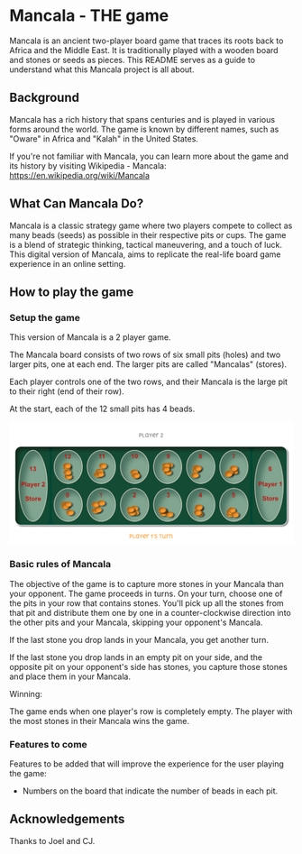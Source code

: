 Mancala - THE game
======================

Mancala is an ancient two-player board game that traces its roots back to Africa and the Middle East. It is traditionally played with a wooden board and stones or seeds as pieces. This README serves as a guide to understand what this Mancala project is all about.


Background
----------------------

Mancala has a rich history that spans centuries and is played in various forms around the world. The game is known by different names, such as "Oware" in Africa and "Kalah" in the United States.

If you're not familiar with Mancala, you can learn more about the game and its history by visiting Wikipedia - Mancala: https://en.wikipedia.org/wiki/Mancala


## What Can Mancala Do?


Mancala is a classic strategy game where two players compete to collect as many beads (seeds) as possible in their respective pits or cups. The game is a blend of strategic thinking, tactical maneuvering, and a touch of luck. This digital version of Mancala, aims to replicate the real-life board game experience in an online setting.

## How to play the game

### Setup the game

This version of Mancala is a 2 player game.

The Mancala board consists of two rows of six small pits (holes) and two larger pits, one at each end. The larger pits are called "Mancalas" (stores).

Each player controls one of the two rows, and their Mancala is the large pit to their right (end of their row).

At the start, each of the 12 small pits has 4 beads.

![Board Mancala](Assets/Board_Mancala.png)

### Basic rules of Mancala

The objective of the game is to capture more stones in your Mancala than your opponent. The game proceeds in turns.
On your turn, choose one of the pits in your row that contains stones. You'll pick up all the stones from that pit and distribute them one by one in a counter-clockwise direction into the other pits and your Mancala, skipping your opponent's Mancala.

If the last stone you drop lands in your Mancala, you get another turn.

If the last stone you drop lands in an empty pit on your side, and the opposite pit on your opponent's side has stones, you capture those stones and place them in your Mancala.

Winning:

The game ends when one player's row is completely empty. The player with the most stones in their Mancala wins the game.



### Features to come

Features to be added that will improve the experience for the user playing the game:

* Numbers on the board that indicate the number of beads in each pit.


## Acknowledgements

Thanks to Joel and CJ.